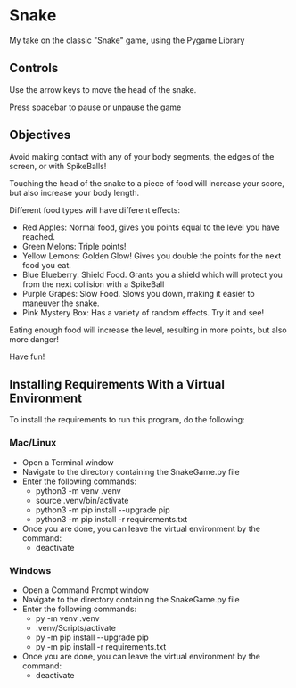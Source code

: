 # Snake #

My take on the classic "Snake" game, using the Pygame Library

## Controls ##

Use the arrow keys to move the head of the snake.

Press spacebar to pause or unpause the game

## Objectives ##

Avoid making contact with any of your body segments, the edges of the screen, or with SpikeBalls!

Touching the head of the snake to a piece of food will increase your score, but also increase your body length.

Different food types will have different effects:

- Red Apples: Normal food, gives you points equal to the level you have reached.
- Green Melons: Triple points!
- Yellow Lemons: Golden Glow! Gives you double the points for the next food you eat.
- Blue Blueberry: Shield Food. Grants you a shield which will protect you from the next collision with a SpikeBall
- Purple Grapes: Slow Food. Slows you down, making it easier to maneuver the snake.
- Pink Mystery Box: Has a variety of random effects. Try it and see!

Eating enough food will increase the level, resulting in more points, but also more danger!

Have fun!

## Installing Requirements With a Virtual Environment ##

To install the requirements to run this program, do the following:

### Mac/Linux ###

- Open a Terminal window
- Navigate to the directory containing the SnakeGame.py file
- Enter the following commands:
  - python3 -m venv .venv
  - source .venv/bin/activate
  - python3 -m pip install --upgrade pip
  - python3 -m pip install -r requirements.txt
- Once you are done, you can leave the virtual environment by the command:
  - deactivate

### Windows ###

- Open a Command Prompt window
- Navigate to the directory containing the SnakeGame.py file
- Enter the following commands:
  - py -m venv .venv
  - .venv/Scripts/activate
  - py -m pip install --upgrade pip
  - py -m pip install -r requirements.txt
- Once you are done, you can leave the virtual environment by the command:
  - deactivate
